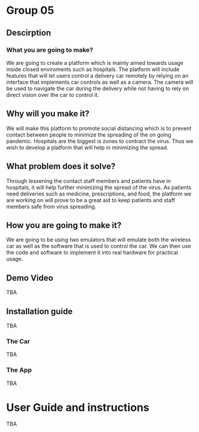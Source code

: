 # Group 05

## Descirption

### What you are going to make?
We are going to create a platform which is mainly aimed towards usage inside closed enviroments such as hospitals. The platform will include features that will let users control a delivery car remotely by relying on an interface that implements car controls as well as a camera. The camera will be used to navigate the car during the delivery while not having to rely on direct vision over the car to control it.

## Why will you make it?
We will make this platform to promote social distancing which is to prevent contact between people to minimize the spreading of the on going pandemic. Hospitals are the biggest is zones to contract the virus. Thus we wish to develop a platform that will help in minimizing the spread. 

## What problem does it solve?
Through lessening the contact staff members and patients have in hospitals, it will help further minimizing the spread of the virus. As patients need deliveries such as medicine, prescriptions, and food, the platform we are working on will prove to be a great aid to keep patients and staff members safe from virus spreading.

## How you are going to make it?
We are going to be using two emulators that will emulate both the wireless car as well as the software that is used to control the car. We can then use the code and software to implement it into real hardware for practical usage.

## Demo Video
TBA

## Installation guide
TBA

### The Car
TBA

### The App
TBA

# User Guide and instructions
TBA
